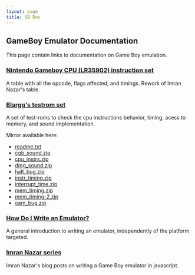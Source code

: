 ```yaml
---
layout: page
title: GB Doc
---
```


## GameBoy Emulator Documentation

This page contain links to documentation on Game Boy emulation.

### [Nintendo Gameboy CPU (LR35902) instruction set](gameboy-opcodes.html)

A table with all the opcode, flags affected, and timings.
Rework of Imran Nazar's table.

### [Blargg's testrom set](http://gbdev.gg8.se/wiki/articles/Test_ROMs)

A set of test-roms to check the cpu instructions behavior, timing,
acess to memory, and sound implementation.

Mirror available here:

  * [readme.txt](./data/blargg/readme.txt)
  * [cgb_sound.zip](data/blargg/cgb_sound.zip)
  * [cpu_instrs.zip](data/blargg/cpu_instrs.zip)
  * [dmg_sound.zip](data/blargg/dmg_sound.zip)
  * [halt_bug.zip](data/blargg/halt_bug.zip)
  * [instr_timing.zip](data/blargg/instr_timing.zip)
  * [interrupt_time.zip](data/blargg/interrupt_time.zip)
  * [mem_timing.zip](data/blargg/mem_timing.zip)
  * [mem_timing-2.zip](data/blargg/mem_timing-2.zip)
  * [oam_bug.zip](data/blargg/oam_bug.zip)

### [How Do I Write an Emulator?](http://www.atarihq.com/danb/files/emu_vol1.txt)

A general introduction to writing an emulator,
independently of the platform targeted.

### [Imran Nazar series](http://imrannazar.com/GameBoy-Emulation-in-JavaScript:-The-CPU)

Imran Nazar's blog posts on writing a Game Boy emulator in javascript.

